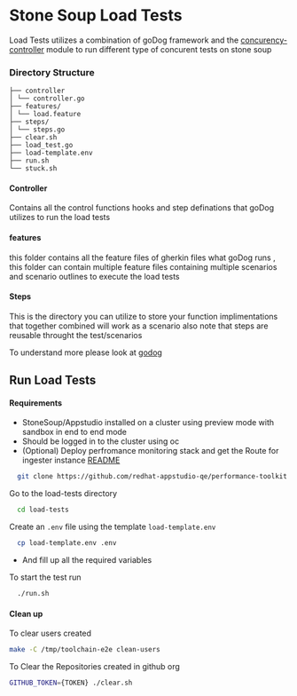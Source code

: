 
# Stone Soup Load Tests 

Load Tests utilizes a combination of goDog framework and the [concurency-controller](https://github.com/redhat-appstudio-qe/concurency-controller) module to run different type of concurent tests on stone soup 

### Directory Structure 
```
├── controller
│ └── controller.go
├── features/
│ └── load.feature
├── steps/
│ └── steps.go
├── clear.sh
├── load_test.go
├── load-template.env
├── run.sh
└── stuck.sh
```


#### Controller 

Contains all the control functions hooks and step definations that goDog utilizes to run the load tests 

#### features 

this folder contains all the feature files of gherkin files what goDog runs , this folder can contain multiple feature files containing multiple scenarios and scenario outlines to execute the load tests 

#### Steps 

This is the directory you can utilize to store your function implimentations that together combined will work as a scenario also note that steps are reusable throught the test/scenarios

To understand more please look at [godog](https://github.com/cucumber/godog)

## Run Load Tests 

#### Requirements 
- StoneSoup/Appstudio installed on a cluster using preview mode with sandbox in end to end mode  
- Should be logged in to the cluster using oc 
- (Optional) Deploy perfromance monitoring stack and get the Route for ingester instance [README](https://github.com/redhat-appstudio-qe/perf-monitoring#deploy-on-openshift)




```bash
  git clone https://github.com/redhat-appstudio-qe/performance-toolkit.git 
```

Go to the load-tests directory

```bash
  cd load-tests
```

Create an `.env` file using the template `load-template.env` 

```bash
  cp load-template.env .env
```
- And fill up all the required variables

To start the test run 

```bash
  ./run.sh
```

#### Clean up 

To clear users created 

```bash 
make -C /tmp/toolchain-e2e clean-users
```

To Clear the Repositories created in github org 

```bash 
GITHUB_TOKEN={TOKEN} ./clear.sh
```
